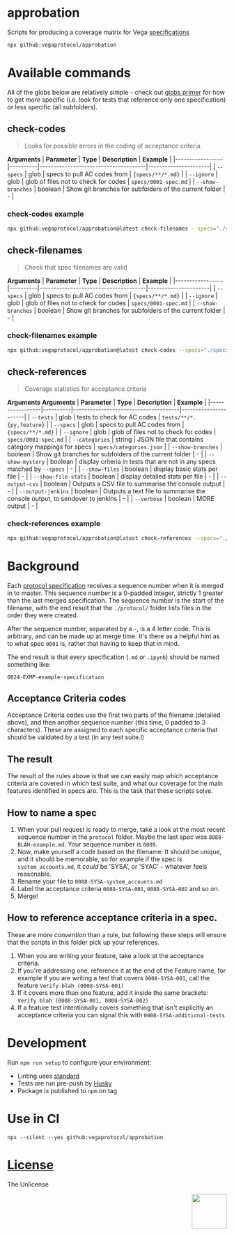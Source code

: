 # approbation

Scripts for producing a coverage matrix for Vega [specifications](https://github.com/vegaprotocol/specs)

```bash
npx github:vegaprotocol/approbation
```

# Available commands

All of the globs below are relatively simple - check out [globs primer](https://github.com/isaacs/node-glob#glob-primer) for how to get *more* specific (i.e. look for tests that reference only one specification) or less specific (all subfolders).
 
## check-codes
> Looks for possible errors in the coding of acceptance criteria

**Arguments**
| **Parameter**   | **Type** | **Description**                      | **Example**          |
|-----------------|----------|--------------------------------------|----------------------|
| `--specs`         | glob     | specs to pull AC codes from          | `{specs/**/*.md}`    |
| `--ignore`        | glob     | glob of files not to check for codes | `specs/0001-spec.md` |
| `--show-branches` | boolean  | Show git branches for subfolders of the current folder | -  | 

### check-codes example
```bash
npx github:vegaprotocol/approbation@latest check-filenames --specs="./specs-internal/protocol/**/*.{md,ipynb}" --show-branches 
```


## check-filenames
> Check that spec filenames are valid

**Arguments**
| **Parameter**   | **Type** | **Description**                      | **Example**          |
|-----------------|----------|--------------------------------------|----------------------|
| `--specs`         | glob     | specs to pull AC codes from          | `{specs/**/*.md}`    |
| `--ignore`        | glob     | glob of files not to check for codes | `specs/0001-spec.md` |
| `--show-branches` | boolean  | Show git branches for subfolders of the current folder | -  | 

### check-filenames example
```bash
npx github:vegaprotocol/approbation@latest check-codes --specs="./specs/protocol/**/*.{md,ipynb}" --tests="./MultisigControl/test/*.js" --ignore="./specs/protocol/{0001-*,0002-*,0004-*}" --show-branches 
```


## check-references
> Coverage statistics for acceptance criteria
    
**Arguments**
**Arguments**
| **Parameter**   | **Type** | **Description**                      | **Example**          |
|-----------------|----------|--------------------------------------|----------------------|
| `--tests`         | glob     | tests to check for AC codes          | `tests/**/*.{py,feature}`    |
| `--specs`         | glob     | specs to pull AC codes from          | `{specs/**/*.md}`    |
| `--ignore`        | glob     | glob of files not to check for codes | `specs/0001-spec.md` |
| `--categories`  | string  | JSON file that contains category mappings for specs          | `specs/categories.json`    |
| `--show-branches` | boolean  | Show git branches for subfolders of the current folder | -  | 
| `--show-mystery`  | boolean  | display criteria in tests that are not in any specs matched by `--specs`          | -    |
| `--show-files`  | boolean  | display basic stats per file         | -    |
| `--show-file-stats`  | boolean  | display detailed stats per file         | -    |
| `--output-csv`  | boolean  | Outputs a CSV file to summarise the console output          | -    |
| `--output-jenkins`  | boolean  | Outputs a text file to summarise the console output, to sendover to jenkins          | -    |
| `--verbose`  | boolean  | MORE output        | -    |

### check-references example
```bash
npx github:vegaprotocol/approbation@latest check-references --specs="./specs/protocol/**/*.{md,ipynb}" --tests="./MultisigControl/test/*.js" --ignore="./specs/protocol/{0001-*}" --categories="specs/protocol/categories.json" --show-branches --show-mystery
```


# Background
Each [protocol specification](https://github.com/vegaprotocol/specs) receives a sequence number when it is merged in to master. 
This sequence number is a 0-padded integer, strictly 1 greater than the last merged 
specification. The sequence number is the start of the filename, with the end result
that the `./protocol/` folder lists files in the order they were created.

After the sequence number, separated by a `-`, is a 4 letter code. This is arbitrary,
and can be made up at merge time. It's there as a helpful hint as to what spec `0001` is,
rather that having to keep that in mind.

The end result is that every specification (`.md` or `.ipynb`) should be named something like:
```
0024-EXMP-example-specification
```

## Acceptance Criteria codes
Acceptance Criteria codes use the first two parts of the filename (detailed above), and then
another sequence number (this time, 0 padded to 3 characters). These are assigned to each specific
acceptance criteria that should be validated by a test (in any test suite.l)

## The result
The result of the rules above is that we can easily map which acceptance criteria are covered
in which test suite, and what our coverage for the main features identified in specs are. This
is the task that these scripts solve.

## How to name a spec
1. When your pull request is ready to merge, take a look at the most recent sequence number in the
`protocol` folder. Maybe the last spec was `0088-BLAH-example.md`. Your sequence number is `0089`.
2. Now, make yourself a code based on the filename. It should be unique, and it should be memorable,
so for example if the spec is `system_accounts.md`, it *could* be 'SYSA', or 'SYAC' - whatever feels
reasonable.
3. Rename your file to `0088-SYSA-system_accounts.md`
4. Label the acceptance criteria `0088-SYSA-001`, `0088-SYSA-002` and so on.
5. Merge!

## How to reference acceptance criteria in a spec.
These are more *convention* than a rule, but following these steps will ensure that the scripts in 
this folder pick up your references.

1. When you are writing your feature, take a look at the acceptance criteria.
2. If you're addressing one, reference it at the end of the Feature name, for example if you are 
writing a test that covers `0008-SYSA-001`, call the feature `Verify blah (0008-SYSA-001)`
3. If it covers more than one feature, add it inside the same brackets: `Verify blah (0008-SYSA-001, 0008-SYSA-002)`
4. If a feature test intentionally covers something that isn't explicitly an acceptance criteria
you can signal this with `0008-SYSA-additional-tests`

# Development
Run `npm run setup` to configure your environment:

- Linting uses [standard](https://www.npmjs.com/package/standard)
- Tests are run pre-push by [Husky](https://www.npmjs.com/package/husky)
- Package is published to `npm` on tag

# Use in CI
```shell
npx --silent --yes github:vegaprotocol/approbation
```

# [License](./LICENSE)
The Unlicense

<p align="right">
 <img src="https://user-images.githubusercontent.com/6678/159024710-42ae880f-b994-44af-b91d-b3fca3f49685.png" width="80" height="80" />
</p>
